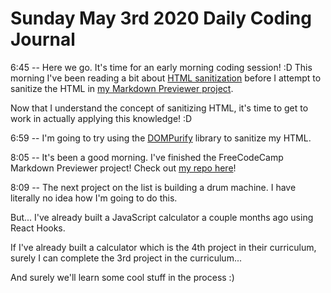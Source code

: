 # Sunday May 3rd 2020 Daily Coding Journal

6:45 -- Here we go. It's time for an early morning coding session! :D This morning I've been reading a bit about [HTML sanitization](https://en.wikipedia.org/wiki/HTML_sanitization) before I attempt to sanitize the HTML in [my Markdown Previewer project](https://github.com/camchardukian/fcc-markdown-previewer).

Now that I understand the concept of sanitizing HTML, it's time to get to work in actually applying this knowledge! :D

6:59 -- I'm going to try using the [DOMPurify](https://github.com/cure53/DOMPurify) library to sanitize my HTML.

8:05 -- It's been a good morning. I've finished the FreeCodeCamp Markdown Previewer project! Check out [my repo here](https://github.com/camchardukian/fcc-markdown-previewer)!

8:09 -- The next project on the list is building a drum machine. I have literally no idea how I'm going to do this.

But... I've already built a JavaScript calculator a couple months ago using React Hooks.

If I've already built a calculator which is the 4th project in their curriculum, surely I can complete the 3rd project in the curriculum...

And surely we'll learn some cool stuff in the process :)